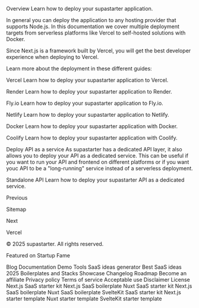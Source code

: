 Overview
Learn how to deploy your supastarter application.

In general you can deploy the application to any hosting provider that supports Node.js. In this documentation we cover multiple deployment targets from serverless platforms like Vercel to self-hosted solutions with Docker.

Since Next.js is a framework built by Vercel, you will get the best developer experience when deploying to Vercel.

Learn more about the deployment in these different guides:

Vercel
Learn how to deploy your supastarter application to Vercel.

Render
Learn how to deploy your supastarter application to Render.

Fly.io
Learn how to deploy your supastarter application to Fly.io.

Netlify
Learn how to deploy your supastarter application to Netlify.

Docker
Learn how to deploy your supastarter application with Docker.

Coolify
Learn how to deploy your supastarter application with Coolify.

Deploy API as a service
As supastarter has a dedicated API layer, it also allows you to deploy your API as a dedicated service. This can be useful if you want to run your API and frontend on different platforms or if you want youc API to be a "long-running" service instead of a serverless deployment.

Standalone API
Learn how to deploy your supastarter API as a dedicated service.

Previous

Sitemap

Next

Vercel

© 2025 supastarter. All rights reserved.

Featured on Startup Fame



Blog
Documentation
Demo
Tools
SaaS ideas generator
Best SaaS ideas 2025
Boilerplates and Stacks
Showcase
Changelog
Roadmap
Become an affiliate
Privacy policy
Terms of service
Acceptable use
Disclaimer
License
Next.js SaaS starter kit
Next.js SaaS boilerplate
Nuxt SaaS starter kit
Next.js SaaS boilerplate
Nuxt SaaS boilerplate
SvelteKit SaaS starter kit
Next.js starter template
Nuxt starter template
SvelteKit starter template

